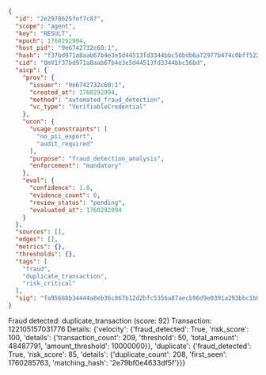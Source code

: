 ```json
{
  "id": "2e2978625fef7c87",
  "scope": "agent",
  "key": "RESULT",
  "epoch": 1760292994,
  "host_pid": "9e6742732c60:1",
  "hash": "f37bd971a8aab67b4e3e5d44513fd3344bbc56bdb6a72977b474c0bff522dc75",
  "cid": "QmV1f37bd971a8aab67b4e3e5d44513fd3344bbc56bd",
  "aicp": {
    "prov": {
      "issuer": "9e6742732c60:1",
      "created_at": 1760292994,
      "method": "automated_fraud_detection",
      "vc_type": "VerifiableCredential"
    },
    "ucon": {
      "usage_constraints": [
        "no_pii_export",
        "audit_required"
      ],
      "purpose": "fraud_detection_analysis",
      "enforcement": "mandatory"
    },
    "eval": {
      "confidence": 1.0,
      "evidence_count": 0,
      "review_status": "pending",
      "evaluated_at": 1760292994
    }
  },
  "sources": [],
  "edges": [],
  "metrics": {},
  "thresholds": {},
  "tags": [
    "fraud",
    "duplicate_transaction",
    "risk_critical"
  ],
  "sig": "fa95688b34444a8eb36c867b12d2bfc5356a87aecb96d9e0391a293bbc1b0122"
}
```

Fraud detected: duplicate_transaction (score: 92)
Transaction: 122105157031776
Details: {'velocity': {'fraud_detected': True, 'risk_score': 100, 'details': {'transaction_count': 209, 'threshold': 50, 'total_amount': 48487791, 'amount_threshold': 10000000}}, 'duplicate': {'fraud_detected': True, 'risk_score': 85, 'details': {'duplicate_count': 208, 'first_seen': 1760285763, 'matching_hash': '2e79bf0e4633df5f'}}}
